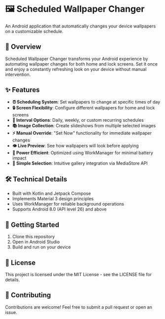 # 🖼️ Scheduled Wallpaper Changer

An Android application that automatically changes your device wallpapers on a customizable schedule.

## 📱 Overview

Scheduled Wallpaper Changer transforms your Android experience by automating wallpaper changes for both home and lock screens. Set it once and enjoy a constantly refreshing look on your device without manual intervention.

## ✨ Features

- **⏰ Scheduling System**: Set wallpapers to change at specific times of day
- **🔒 Screen Flexibility**: Configure different wallpapers for home and lock screens
- **🔄 Interval Options**: Daily, weekly, or custom recurring schedules
- **📚 Image Collection**: Create slideshows from multiple selected images
- **⚡ Manual Override**: "Set Now" functionality for immediate wallpaper changes
- **👁️ Live Preview**: See how wallpapers will look before applying
- **🔋 Power Efficient**: Optimized using WorkManager for minimal battery impact
- **📁 Simple Selection**: Intuitive gallery integration via MediaStore API

## 🛠️ Technical Details

- Built with Kotlin and Jetpack Compose
- Implements Material 3 design principles
- Uses WorkManager for reliable background operations
- Supports Android 8.0 (API level 26) and above

## 🚀 Getting Started

1. Clone this repository
2. Open in Android Studio
3. Build and run on your device

## 📄 License

This project is licensed under the MIT License - see the LICENSE file for details.

## 🤝 Contributing

Contributions are welcome! Feel free to submit a pull request or open an issue.
